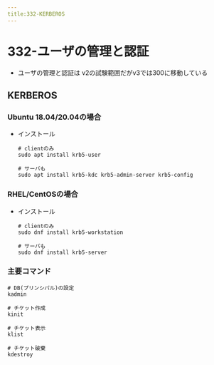 ```yaml
---
title:332-KERBEROS
---
```

# 332-ユーザの管理と認証

- ユーザの管理と認証は v2の試験範囲だがv3では300に移動している

## KERBEROS

### Ubuntu 18.04/20.04の場合

- インストール
  ```
  # clientのみ
  sudo apt install krb5-user

  # サーバも
  sudo apt install krb5-kdc krb5-admin-server krb5-config 

  ```

### RHEL/CentOSの場合

- インストール
  ```
  # clientのみ
  sudo dnf install krb5-workstation

  # サーバも
  sudo dnf install krb5-server 
  ```

### 主要コマンド

```
# DB(プリンシパル)の設定
kadmin

# チケット作成
kinit

# チケット表示
klist

# チケット破棄
kdestroy
```